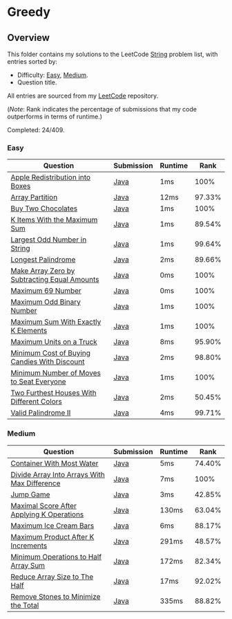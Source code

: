 # Greedy

## Overview
This folder contains my solutions to the LeetCode [String](https://leetcode.com/problem-list/greedy/) problem list,
with entries sorted by:
- Difficulty: [Easy](#easy), [Medium](#medium).
- Question title.

All entries are sourced from my [LeetCode](https://github.com/shumarb/leetcode) repository.

(*Note*: Rank indicates the percentage of submissions that my code outperforms in terms of runtime.)

Completed: 24/409.

### Easy
| Question                                                                                                                                | Submission                                                                                                         | Runtime | Rank   |
|-----------------------------------------------------------------------------------------------------------------------------------------|--------------------------------------------------------------------------------------------------------------------|---------|--------|
| [Apple Redistribution into Boxes](https://leetcode.com/problems/apple-redistribution-into-boxes/description/)                           | [Java](https://github.com/shumarb/leetcode/blob/main/submissions/java/AppleRedistributionIntoBoxes.java)           | 1ms     | 100%   |
| [Array Partition](https://leetcode.com/problems/array-partition/description/)                                                           | [Java](https://github.com/shumarb/leetcode/blob/main/submissions/java/ArrayPartition.java)                         | 12ms    | 97.33% |
| [Buy Two Chocolates](https://leetcode.com/problems/buy-two-chocolates/description/)                                                     | [Java](https://github.com/shumarb/leetcode/blob/main/submissions/java/submissions/java/BuyTwoChocolates.java.java) | 1ms     | 100%   |
| [K Items With the Maximum Sum](https://leetcode.com/problems/k-items-with-the-maximum-sum/description/)                                 | [Java](https://github.com/shumarb/leetcode/blob/main/submissions/java/KItemsWithTheMaximumSum.java)                | 1ms     | 89.54% |
| [Largest Odd Number in String](https://leetcode.com/problems/largest-odd-number-in-string/description/)                                 | [Java](https://github.com/shumarb/leetcode/blob/main/submissions/java/LongestPalindrome.java)                      | 1ms     | 99.64% |
| [Longest Palindrome](https://leetcode.com/problems/longest-palindrome/description/)                                                     | [Java](https://github.com/shumarb/leetcode/blob/main/submissions/java/LongestPalindrome.java)                      | 2ms     | 89.66% |
| [Make Array Zero by Subtracting Equal Amounts](https://leetcode.com/problems/make-array-zero-by-subtracting-equal-amounts/description/) | [Java](https://github.com/shumarb/leetcode/blob/main/submissions/java/MakeArrayZeroBySubtractingEqualAmounts.java) | 0ms     | 100%   |
| [Maximum 69 Number](https://leetcode.com/problems/maximum-69-number/description/)                                                       | [Java](https://github.com/shumarb/leetcode/blob/main/submissions/java/Maximum69Number.java)                        | 0ms     | 100%   |
| [Maximum Odd Binary Number](https://leetcode.com/problems/maximum-odd-binary-number/description/)                                       | [Java](https://github.com/shumarb/leetcode/blob/main/submissions/java/MaximumOddBinaryNumber.java)                 | 1ms     | 100%   |
| [Maximum Sum With Exactly K Elements](https://leetcode.com/problems/maximum-sum-with-exactly-k-elements/description/)                   | [Java](https://github.com/shumarb/leetcode/blob/main/submissions/java/MaximumSumWithExactlyKElements.java)         | 1ms     | 100%   |
| [Maximum Units on a Truck](https://leetcode.com/problems/maximum-units-on-a-truck/description/)                                         | [Java](https://github.com/shumarb/leetcode/blob/main/submissions/java/MaximumUnitsOnATruck.java)                   | 8ms     | 95.90% |
| [Minimum Cost of Buying Candies With Discount](https://leetcode.com/problems/minimum-cost-of-buying-candies-with-discount/description/) | [Java](https://github.com/shumarb/leetcode/blob/main/submissions/java/MinimumCostOfBuyingCandiesWithDiscount.java) | 2ms     | 98.80% |
| [Minimum Number of Moves to Seat Everyone](https://leetcode.com/problems/minimum-number-of-moves-to-seat-everyone/description/)         | [Java](https://github.com/shumarb/leetcode/blob/main/submissions/java/MinimumNumberOfMovesToSeatEveryone.java)     | 1ms     | 100%   |
| [Two Furthest Houses With Different Colors](https://leetcode.com/problems/two-furthest-houses-with-different-colors/description/)       | [Java](https://github.com/shumarb/leetcode/blob/main/submissions/java/TwoFurthestHousesWithDifferentColors.java)   | 2ms     | 50.45% |
| [Valid Palindrome II](https://leetcode.com/problems/valid-palindrome-ii/description/)                                                   | [Java](https://github.com/shumarb/leetcode/blob/main/submissions/java/ValidPalindromeTwo.java)                     | 4ms     | 99.71% |

### Medium
| Question                                                                                                                                | Submission                                                                                                         | Runtime | Rank   |
|-----------------------------------------------------------------------------------------------------------------------------------------|--------------------------------------------------------------------------------------------------------------------|---------|--------|
| [Container With Most Water](https://leetcode.com/problems/container-with-most-water/description/)                                       | [Java](https://github.com/shumarb/leetcode/blob/main/submissions/java/ContainerWithMostWater.java)                 | 5ms     | 74.40% |
| [Divide Array Into Arrays With Max Difference](https://leetcode.com/problems/divide-array-into-arrays-with-max-difference/description/) | [Java](https://github.com/shumarb/leetcode/blob/main/submissions/java/DivideArrayIntoArraysWithMaxDifference.java) | 7ms     | 100%   |
| [Jump Game](https://leetcode.com/problems/jump-game/description/)                                                                       | [Java](https://github.com/shumarb/leetcode/blob/main/submissions/java/JumpGame.java)                               | 3ms     | 42.85% |
| [Maximal Score After Applying K Operations](https://leetcode.com/problems/maximal-score-after-applying-k-operations/description/)       | [Java](https://github.com/shumarb/leetcode/blob/main/submissions/java/MaximalScoreAfterApplyingKOperations.java)   | 130ms   | 63.04% |
| [Maximum Ice Cream Bars](https://leetcode.com/problems/maximum-ice-cream-bars/description/)                                             | [Java](https://github.com/shumarb/leetcode/blob/main/submissions/java/MaximumIceCreamBars.java)                    | 6ms     | 88.17% |
| [Maximum Product After K Increments](https://leetcode.com/problems/maximum-product-after-k-increments/description/)                     | [Java](https://github.com/shumarb/leetcode/blob/main/submissions/java/MaximumProductAfterKIncrements.java)         | 291ms   | 48.57% |
| [Minimum Operations to Half Array Sum](https://leetcode.com/problems/minimum-operations-to-halve-array-sum/description/)                | [Java](https://github.com/shumarb/leetcode/blob/main/submissions/java/MinimumOperationsToHalfArraySum.java)        | 172ms   | 82.34% |
| [Reduce Array Size to The Half](https://leetcode.com/problems/reduce-array-size-to-the-half/description/)                               | [Java](https://github.com/shumarb/leetcode/blob/main/submissions/java/ReduceArraySizeToTheHalf.java)               | 17ms    | 92.02% |
| [Remove Stones to Minimize the Total](https://leetcode.com/problems/remove-stones-to-minimize-the-total/description/)                   | [Java](https://github.com/shumarb/leetcode/blob/main/submissions/java/RemoveStonesToMinimizeTheTotal.java)         | 335ms   | 88.82% |
